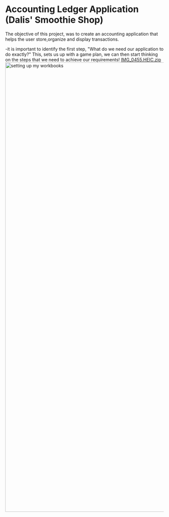 # Accounting Ledger Application (Dalis' Smoothie Shop)
The objective of this project, was to create an accounting application that helps the user store,organize and display transactions.

-it is important to identify the first step, "What do we need our application to do exactly?"
This, sets us up with a game plan, we can then start thinking on the steps that we need to achieve our requirements! 
[IMG_0455.HEIC.zip](https://github.com/user-attachments/files/22963361/IMG_0455.HEIC.zip)
<img width="2226" height="1430" alt="setting up my workbooks" src="https://github.com/user-attachments/assets/04c4c357-c144-49a5-8cb2-49f8f5486426" />

